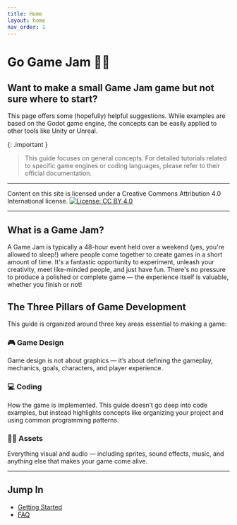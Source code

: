 ```yaml
---
title: Home
layout: home
nav_order: 1
---
```


# Go Game Jam 🚀🫙

## Want to make a small Game Jam game but not sure where to start? 
This page offers some (hopefully) helpful suggestions. While examples are based on the Godot game engine, the concepts can be easily applied to other tools like Unity or Unreal.

{: .important }
> This guide focuses on general concepts. For detailed tutorials related to specific game engines or coding languages, please refer to their official documentation.

---
Content on this site is licensed under a Creative Commons Attribution 4.0 International license.
[![License: CC BY 4.0](https://licensebuttons.net/l/by/4.0/88x31.png)](https://creativecommons.org/licenses/by/4.0/)

---
## What is a Game Jam?
A Game Jam is typically a 48-hour event held over a weekend (yes, you're allowed to sleep!) where people come together to create games in a short amount of time.
It's a fantastic opportunity to experiment, unleash your creativity, meet like-minded people, and just have fun. There's no pressure to produce a polished or complete game — the experience itself is valuable, whether you finish or not!

## The Three Pillars of Game Development

This guide is organized around three key areas essential to making a game:

### 🎮 Game Design  
Game design is not about graphics — it’s about defining the gameplay, mechanics, goals, characters, and player experience.

### 💻 Coding  
How the game is implemented. This guide doesn’t go deep into code examples, but instead highlights concepts like organizing your project and using common programming patterns.

### 🎨🎵 Assets  
Everything visual and audio — including sprites, sound effects, music, and anything else that makes your game come alive.

---

## Jump In

- [Getting Started](getting-started.md)
- [FAQ](faq.md)